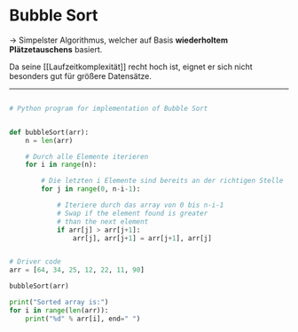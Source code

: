 # Bubble Sort
-> Simpelster Algorithmus, welcher auf Basis **wiederholtem Plätzetauschens** basiert.

Da seine [[Laufzeitkomplexität]] recht hoch ist, eignet er sich nicht besonders gut für größere Datensätze.

-----------------------


```python

# Python program for implementation of Bubble Sort


def bubbleSort(arr):
	n = len(arr)

	# Durch alle Elemente iterieren
	for i in range(n):

		# Die letzten i Elemente sind bereits an der richtigen Stelle
		for j in range(0, n-i-1):

			# Iteriere durch das array von 0 bis n-i-1
			# Swap if the element found is greater
			# than the next element
			if arr[j] > arr[j+1]:
				arr[j], arr[j+1] = arr[j+1], arr[j]


# Driver code
arr = [64, 34, 25, 12, 22, 11, 90]

bubbleSort(arr)

print("Sorted array is:")
for i in range(len(arr)):
	print("%d" % arr[i], end=" ")

```
